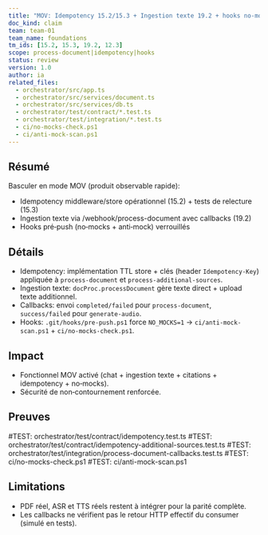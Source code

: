 ```yaml
---
title: "MOV: Idempotency 15.2/15.3 + Ingestion texte 19.2 + hooks no-mocks"
doc_kind: claim
team: team-01
team_name: foundations
tm_ids: [15.2, 15.3, 19.2, 12.3]
scope: process-document|idempotency|hooks
status: review
version: 1.0
author: ia
related_files:
  - orchestrator/src/app.ts
  - orchestrator/src/services/document.ts
  - orchestrator/src/services/db.ts
  - orchestrator/test/contract/*.test.ts
  - orchestrator/test/integration/*.test.ts
  - ci/no-mocks-check.ps1
  - ci/anti-mock-scan.ps1
---
```


## Résumé
Basculer en mode MOV (produit observable rapide):
- Idempotency middleware/store opérationnel (15.2) + tests de relecture (15.3)
- Ingestion texte via /webhook/process-document avec callbacks (19.2)
- Hooks pré‑push (no‑mocks + anti‑mock) verrouillés

## Détails
- Idempotency: implémentation TTL store + clés (header `Idempotency-Key`) appliquée à `process-document` et `process-additional-sources`.
- Ingestion texte: `docProc.processDocument` gère texte direct + upload texte additionnel.
- Callbacks: envoi `completed/failed` pour `process-document`, `success/failed` pour `generate-audio`.
- Hooks: `.git/hooks/pre-push.ps1` force `NO_MOCKS=1` → `ci/anti-mock-scan.ps1` + `ci/no-mocks-check.ps1`.

## Impact
- Fonctionnel MOV activé (chat + ingestion texte + citations + idempotency + no‑mocks).
- Sécurité de non‑contournement renforcée.

## Preuves
#TEST: orchestrator/test/contract/idempotency.test.ts
#TEST: orchestrator/test/contract/idempotency-additional-sources.test.ts
#TEST: orchestrator/test/integration/process-document-callbacks.test.ts
#TEST: ci/no-mocks-check.ps1
#TEST: ci/anti-mock-scan.ps1

## Limitations
- PDF réel, ASR et TTS réels restent à intégrer pour la parité complète.
- Les callbacks ne vérifient pas le retour HTTP effectif du consumer (simulé en tests).
